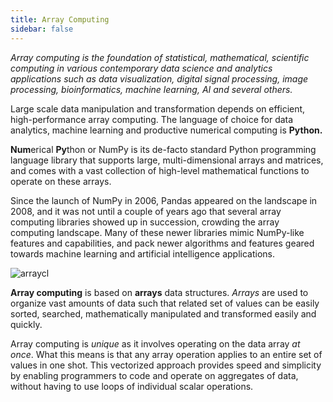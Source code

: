 ```yaml
---
title: Array Computing
sidebar: false
---
```


*Array computing is the foundation of statistical, mathematical, scientific computing
in various contemporary data science and analytics applications such as data
visualization, digital signal processing, image processing, bioinformatics,
machine learning, AI and several others.*
       
Large scale data manipulation and transformation depends on efficient,
high-performance array computing. The language of choice for data analytics,
machine learning and productive numerical computing is **Python.**

**Num**erical **Py**thon or NumPy is its de-facto standard Python programming
language library that supports large, multi-dimensional arrays and matrices,
and comes with a vast collection of high-level mathematical functions to
operate on these arrays.

Since the launch of NumPy in 2006, Pandas appeared on the landscape in 2008,
and it was not until a couple of years ago that several array computing
libraries showed up in succession, crowding the array computing landscape.
Many of these newer libraries mimic NumPy-like features and capabilities, and
pack newer algorithms and features geared towards machine learning and artificial intelligence applications.

<img
  src="/images/content_images/array_c_landscape.png"
  alt="arraycl"
  title="Array Computing Landscape">

**Array computing** is based on **arrays** data structures. *Arrays* are used
to organize vast amounts of data such that related set of values can be easily
sorted, searched, mathematically manipulated and transformed easily and quickly.

Array computing is *unique* as it involves operating on the data array *at
once*. What this means is that any array operation applies to an entire set of
values in one shot.  This vectorized approach provides speed and simplicity by
enabling programmers to code and operate on aggregates of data, without having
to use loops of individual scalar operations.
